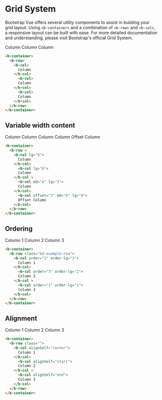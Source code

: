 # Grid System

Bootstrap Vue offers several utility components to assist in building your grid layout.
Using `<b-container>` and a combination of `<b-row>` and `<b-col>`, a responsive layout can be built with ease.
For more detailed documentation and understanding, please visit Bootstrap's official Grid System.

<b-card class="bd-example">
  <b-container>
    <b-row class="bd-example-row">
      <b-col>
        Column
      </b-col>
        <b-col>
        Column
      </b-col>
        <b-col>
        Column
      </b-col>
    </b-row>
  </b-container>
</b-card>

```html
<b-container>
  <b-row>
    <b-col>
      Column
    </b-col>
      <b-col>
      Column
    </b-col>
      <b-col>
      Column
    </b-col>
  </b-row>
</b-container>
```

## Variable width content

<b-card class="bd-example">
  <b-container>
    <b-row class="bd-example-row">
      <b-col lg="6">
        Column
      </b-col>
        <b-col lg="6">
        Column
      </b-col >
        <b-col md="6" lg="3">
        Column
      </b-col>
        <b-col md="6" lg="9">
        Column
      </b-col>
      <b-col offset="3" md="6" lg="9">
        Offset Column
      </b-col>
    </b-row>
  </b-container>
</b-card>

```html
<b-container>
  <b-row > 
    <b-col lg="6">
      Column
    </b-col>
      <b-col lg="6">
      Column
    </b-col >
      <b-col md="6" lg="3">
      Column
    </b-col>
      <b-col offset="3" md="6" lg="9">
      Offset Column
    </b-col>
  </b-row>
</b-container>

```

## Ordering

<b-card class="bd-example">
  <b-container>
    <b-row class="bd-example-row">
      <b-col order="2" order-lg="3">
        Column 1
      </b-col>
        <b-col order="3" order-lg="2">
        Column 2
      </b-col >
        <b-col order="1" order-lg="1">
        Column 3
      </b-col>
    </b-row>
  </b-container>
</b-card>

```html
<b-container>
  <b-row class="bd-example-row">
    <b-col order="2" order-lg="3">
      Column 1
    </b-col>
      <b-col order="3" order-lg="2">
      Column 2 
    </b-col >
      <b-col order="1" order-lg="1">
      Column 3
    </b-col>
  </b-row>
</b-container>
```

## Alignment

<b-card class="bd-example">
  <b-container>
    <b-row class="bd-example-row" style="min-height: 10rem">
      <b-col alignSelf="center">
        Column 1
      </b-col>
        <b-col alignSelf="start">
        Column 2 
      </b-col >
        <b-col alignSelf="end">
        Column 3
      </b-col>
    </b-row>
  </b-container>
</b-card>

```html
<b-container>
  <b-row class="">
    <b-col alignSelf="center">
      Column 1
    </b-col>
      <b-col alignSelf="start">
      Column 2 
    </b-col >
      <b-col alignSelf="end">
      Column 3
    </b-col>
  </b-row>
</b-container>
```

<ComponentReference></ComponentReference>

<script setup lang="ts">
import ComponentReference from '../../components/ComponentReference.vue'
import {BCard, BContainer, BRow, BCol, BImg} from 'bootstrap-vue-next'
</script>
